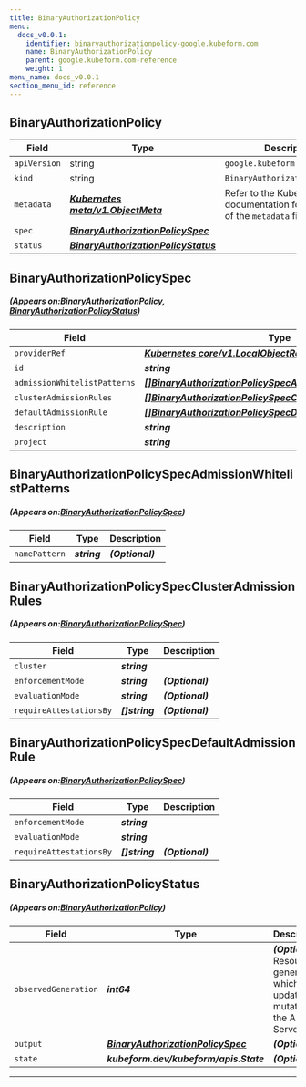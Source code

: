 ```yaml
---
title: BinaryAuthorizationPolicy
menu:
  docs_v0.0.1:
    identifier: binaryauthorizationpolicy-google.kubeform.com
    name: BinaryAuthorizationPolicy
    parent: google.kubeform.com-reference
    weight: 1
menu_name: docs_v0.0.1
section_menu_id: reference
---
```


## BinaryAuthorizationPolicy
| Field | Type | Description |
| ------ | ----- | ----------- |
| `apiVersion` | string | `google.kubeform.com/v1alpha1` |
|    `kind` | string | `BinaryAuthorizationPolicy` |
| `metadata` | ***[Kubernetes meta/v1.ObjectMeta](https://kubernetes.io/docs/reference/generated/kubernetes-api/v1.13/#objectmeta-v1-meta)***|Refer to the Kubernetes API documentation for the fields of the `metadata` field.|
| `spec` | ***[BinaryAuthorizationPolicySpec](#BinaryAuthorizationPolicySpec)***||
| `status` | ***[BinaryAuthorizationPolicyStatus](#BinaryAuthorizationPolicyStatus)***||
## BinaryAuthorizationPolicySpec
##### (Appears on:[BinaryAuthorizationPolicy](#BinaryAuthorizationPolicy), [BinaryAuthorizationPolicyStatus](#BinaryAuthorizationPolicyStatus))
| Field | Type | Description |
| ------ | ----- | ----------- |
| `providerRef` | ***[Kubernetes core/v1.LocalObjectReference](https://kubernetes.io/docs/reference/generated/kubernetes-api/v1.13/#localobjectreference-v1-core)***||
| `id` | ***string***||
| `admissionWhitelistPatterns` | ***[[]BinaryAuthorizationPolicySpecAdmissionWhitelistPatterns](#BinaryAuthorizationPolicySpecAdmissionWhitelistPatterns)***| ***(Optional)*** |
| `clusterAdmissionRules` | ***[[]BinaryAuthorizationPolicySpecClusterAdmissionRules](#BinaryAuthorizationPolicySpecClusterAdmissionRules)***| ***(Optional)*** |
| `defaultAdmissionRule` | ***[[]BinaryAuthorizationPolicySpecDefaultAdmissionRule](#BinaryAuthorizationPolicySpecDefaultAdmissionRule)***||
| `description` | ***string***| ***(Optional)*** |
| `project` | ***string***| ***(Optional)*** |
## BinaryAuthorizationPolicySpecAdmissionWhitelistPatterns
##### (Appears on:[BinaryAuthorizationPolicySpec](#BinaryAuthorizationPolicySpec))
| Field | Type | Description |
| ------ | ----- | ----------- |
| `namePattern` | ***string***| ***(Optional)*** |
## BinaryAuthorizationPolicySpecClusterAdmissionRules
##### (Appears on:[BinaryAuthorizationPolicySpec](#BinaryAuthorizationPolicySpec))
| Field | Type | Description |
| ------ | ----- | ----------- |
| `cluster` | ***string***||
| `enforcementMode` | ***string***| ***(Optional)*** |
| `evaluationMode` | ***string***| ***(Optional)*** |
| `requireAttestationsBy` | ***[]string***| ***(Optional)*** |
## BinaryAuthorizationPolicySpecDefaultAdmissionRule
##### (Appears on:[BinaryAuthorizationPolicySpec](#BinaryAuthorizationPolicySpec))
| Field | Type | Description |
| ------ | ----- | ----------- |
| `enforcementMode` | ***string***||
| `evaluationMode` | ***string***||
| `requireAttestationsBy` | ***[]string***| ***(Optional)*** |
## BinaryAuthorizationPolicyStatus
##### (Appears on:[BinaryAuthorizationPolicy](#BinaryAuthorizationPolicy))
| Field | Type | Description |
| ------ | ----- | ----------- |
| `observedGeneration` | ***int64***| ***(Optional)*** Resource generation, which is updated on mutation by the API Server.|
| `output` | ***[BinaryAuthorizationPolicySpec](#BinaryAuthorizationPolicySpec)***| ***(Optional)*** |
| `state` | ***kubeform.dev/kubeform/apis.State***| ***(Optional)*** |
---
